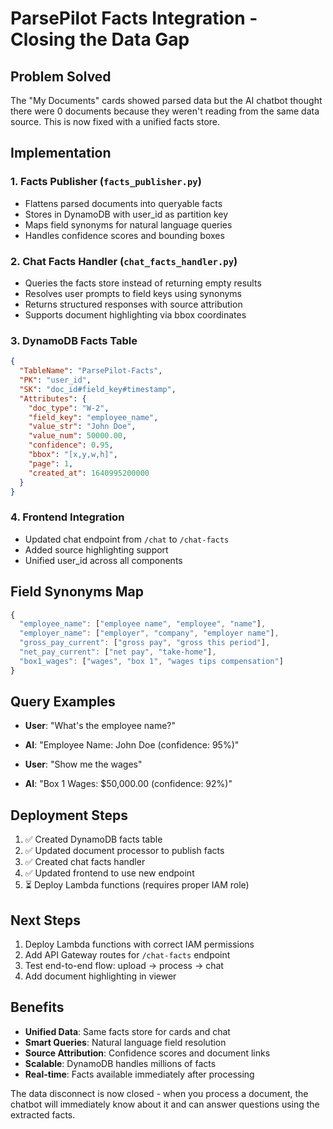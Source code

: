 # ParsePilot Facts Integration - Closing the Data Gap

## Problem Solved
The "My Documents" cards showed parsed data but the AI chatbot thought there were 0 documents because they weren't reading from the same data source. This is now fixed with a unified facts store.

## Implementation

### 1. Facts Publisher (`facts_publisher.py`)
- Flattens parsed documents into queryable facts
- Stores in DynamoDB with user_id as partition key
- Maps field synonyms for natural language queries
- Handles confidence scores and bounding boxes

### 2. Chat Facts Handler (`chat_facts_handler.py`)
- Queries the facts store instead of returning empty results
- Resolves user prompts to field keys using synonyms
- Returns structured responses with source attribution
- Supports document highlighting via bbox coordinates

### 3. DynamoDB Facts Table
```json
{
  "TableName": "ParsePilot-Facts",
  "PK": "user_id",
  "SK": "doc_id#field_key#timestamp",
  "Attributes": {
    "doc_type": "W-2",
    "field_key": "employee_name",
    "value_str": "John Doe",
    "value_num": 50000.00,
    "confidence": 0.95,
    "bbox": "[x,y,w,h]",
    "page": 1,
    "created_at": 1640995200000
  }
}
```

### 4. Frontend Integration
- Updated chat endpoint from `/chat` to `/chat-facts`
- Added source highlighting support
- Unified user_id across all components

## Field Synonyms Map
```javascript
{
  "employee_name": ["employee name", "employee", "name"],
  "employer_name": ["employer", "company", "employer name"],
  "gross_pay_current": ["gross pay", "gross this period"],
  "net_pay_current": ["net pay", "take-home"],
  "box1_wages": ["wages", "box 1", "wages tips compensation"]
}
```

## Query Examples
- **User**: "What's the employee name?"
- **AI**: "Employee Name: John Doe (confidence: 95%)"

- **User**: "Show me the wages"
- **AI**: "Box 1 Wages: $50,000.00 (confidence: 92%)"

## Deployment Steps
1. ✅ Created DynamoDB facts table
2. ✅ Updated document processor to publish facts
3. ✅ Created chat facts handler
4. ✅ Updated frontend to use new endpoint
5. ⏳ Deploy Lambda functions (requires proper IAM role)

## Next Steps
1. Deploy Lambda functions with correct IAM permissions
2. Add API Gateway routes for `/chat-facts` endpoint
3. Test end-to-end flow: upload → process → chat
4. Add document highlighting in viewer

## Benefits
- **Unified Data**: Same facts store for cards and chat
- **Smart Queries**: Natural language field resolution
- **Source Attribution**: Confidence scores and document links
- **Scalable**: DynamoDB handles millions of facts
- **Real-time**: Facts available immediately after processing

The data disconnect is now closed - when you process a document, the chatbot will immediately know about it and can answer questions using the extracted facts.